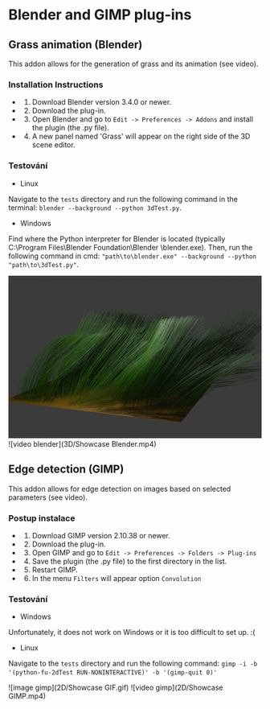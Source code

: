 # Blender and GIMP plug-ins

## Grass animation (Blender)

This addon allows for the generation of grass and its animation (see video).

### Installation Instructions

- 1) Download Blender version 3.4.0 or newer.
- 2) Download the plug-in.
- 3) Open Blender and go to `Edit -> Preferences -> Addons` and install the plugin (the .py file).
- 4) A new panel named 'Grass' will appear on the right side of the 3D scene editor.

### Testování

* Linux

Navigate to the `tests` directory and run the following command in the terminal: `blender --background --python 3dTest.py`.

* Windows

Find where the Python interpreter for Blender is located (typically C:\Program Files\Blender Foundation\Blender <version>\blender.exe).
Then, run the following command in cmd: `"path\to\blender.exe" --background --python "path\to\3dTest.py"`.

![image blender](3D/grass.png)
![video blender](3D/Showcase Blender.mp4)

## Edge detection (GIMP)

This addon allows for edge detection on images based on selected parameters (see video).

### Postup instalace

- 1) Download GIMP version 2.10.38 or newer.
- 2) Download the plug-in.
- 3) Open GIMP and go to `Edit -> Preferences -> Folders -> Plug-ins`
- 4) Save the plugin (the .py file) to the first directory in the list.
- 5) Restart GIMP.
- 6) In the menu `Filters` will appear option `Convolution`

### Testování

* Windows

Unfortunately, it does not work on Windows or it is too difficult to set up. :(

* Linux

Navigate to the `tests` directory and run the following command: `gimp -i -b '(python-fu-2dTest RUN-NONINTERACTIVE)' -b '(gimp-quit 0)'`

![image gimp](2D/Showcase GIF.gif)
![video gimp](2D/Showcase GIMP.mp4)

